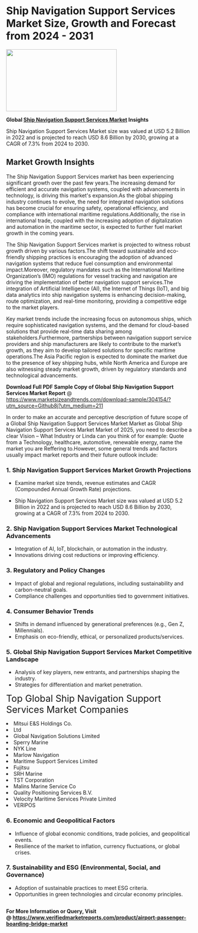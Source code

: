 <H1>Ship Navigation Support Services Market Size, Growth and Forecast from 2024 - 2031</H1><img class="aligncenter size-medium wp-image-584254" src="https://thirdeyenews.in/wp-content/uploads/2024/09/Global-Market-Research-300x168.jpeg" alt="" width="300" height="168" /><p><strong>Global&nbsp;<a href="https://www.marketsizeandtrends.com/download-sample/304154/?utm_source=Github8j?utm_medium=211">Ship Navigation Support Services Market</a> Insights</strong></p><p>Ship Navigation Support Services Market size was valued at USD 5.2 Billion in 2022 and is projected to reach USD 8.6 Billion by 2030, growing at a CAGR of 7.3% from 2024 to 2030.</p><p><h2>Market Growth Insights</h2> <p>The Ship Navigation Support Services market has been experiencing significant growth over the past few years.The increasing demand for efficient and accurate navigation systems, coupled with advancements in technology, is driving this market's expansion.As the global shipping industry continues to evolve, the need for integrated navigation solutions has become crucial for ensuring safety, operational efficiency, and compliance with international maritime regulations.Additionally, the rise in international trade, coupled with the increasing adoption of digitalization and automation in the maritime sector, is expected to further fuel market growth in the coming years.</p> <p>The Ship Navigation Support Services market is projected to witness robust growth driven by various factors.The shift toward sustainable and eco-friendly shipping practices is encouraging the adoption of advanced navigation systems that reduce fuel consumption and environmental impact.Moreover, regulatory mandates such as the International Maritime Organization’s (IMO) regulations for vessel tracking and navigation are driving the implementation of better navigation support services.The integration of Artificial Intelligence (AI), the Internet of Things (IoT), and big data analytics into ship navigation systems is enhancing decision-making, route optimization, and real-time monitoring, providing a competitive edge to the market players.</p> <p>Key market trends include the increasing focus on autonomous ships, which require sophisticated navigation systems, and the demand for cloud-based solutions that provide real-time data sharing among stakeholders.Furthermore, partnerships between navigation support service providers and ship manufacturers are likely to contribute to the market’s growth, as they aim to develop tailored solutions for specific maritime operations.The Asia Pacific region is expected to dominate the market due to the presence of key shipping hubs, while North America and Europe are also witnessing steady market growth, driven by regulatory standards and technological advancements.</p> <p><span class=""><strong>Download Full PDF Sample Copy of Global Ship Navigation Support Services Market Report</strong> @ <a href="https://www.marketsizeandtrends.com/download-sample/304154/?utm_source=Github8j?utm_medium=211" target="_blank">https://www.marketsizeandtrends.com/download-sample/304154/?utm_source=Github8j?utm_medium=211</a></span></p><p>In order to make an accurate and perceptive description of future scope of a Global&nbsp;Ship Navigation Support Services Market Market as Global&nbsp;Ship Navigation Support Services Market Market of 2025, you need to describe a clear Vision &ndash; What Industry or Linda can you think of for example: Quote from a Technology, healthcare, automotive, renewable energy, name the market you are Reffering to.However, some general trends and factors usually impact market reports and their future outlook include:</p><h3>1.&nbsp;<strong>Ship Navigation Support Services Market Growth Projections</strong></h3><ul><li>Examine market size trends, revenue estimates and CAGR (Compounded Annual Growth Rate) projections.</li><li><p>Ship Navigation Support Services Market size was valued at USD 5.2 Billion in 2022 and is projected to reach USD 8.6 Billion by 2030, growing at a CAGR of 7.3% from 2024 to 2030.</p></li></ul><h3>2.&nbsp;<strong>Ship Navigation Support Services Market Technological Advancements</strong></h3><ul><li>Integration of AI, IoT, blockchain, or automation in the industry.</li><li>Innovations driving cost reductions or improving efficiency.</li></ul><h3>3.&nbsp;<strong>Regulatory and Policy Changes</strong></h3><ul><li>Impact of global and regional regulations, including sustainability and carbon-neutral goals.</li><li>Compliance challenges and opportunities tied to government initiatives.</li></ul><h3>4.&nbsp;<strong>Consumer Behavior Trends</strong></h3><ul><li>Shifts in demand influenced by generational preferences (e.g., Gen Z, Millennials).</li><li>Emphasis on eco-friendly, ethical, or personalized products/services.</li></ul><h3>5.&nbsp;<strong>Global Ship Navigation Support Services Market Competitive Landscape</strong></h3><ul><li>Analysis of key players, new entrants, and partnerships shaping the industry.</li><li>Strategies for differentiation and market penetration.</li></ul><p data-pm-slice="1 1 []"><span style="color: inherit; font-family: inherit; font-size: 25px;">Top Global Ship Navigation Support Services Market Companies</span></p><div class="" data-test-id=""><p><li>Mitsui E&S Holdings Co.</li><li> Ltd</li><li> Global Navigation Solutions Limited</li><li> Sperry Marine</li><li> NYK Line</li><li> Marlow Navigation</li><li> Maritime Support Services Limited</li><li> Fujitsu</li><li> SRH Marine</li><li> TST Corporation</li><li> Malins Marine Service Co</li><li> Quality Positioning Services B.V.</li><li> Velocity Maritime Services Private Limited</li><li> VERIPOS</li></p></div><h3>6.&nbsp;<strong>Economic and Geopolitical Factors</strong></h3><ul><li>Influence of global economic conditions, trade policies, and geopolitical events.</li><li>Resilience of the market to inflation, currency fluctuations, or global crises.</li></ul><h3>7.&nbsp;<strong>Sustainability and ESG (Environmental, Social, and Governance)</strong></h3><ul><li>Adoption of sustainable practices to meet ESG criteria.</li><li>Opportunities in green technologies and circular economy principles.</li></ul><h2><strong style="font-size: 14px;">For More Information or Query, Visit @&nbsp;</strong><a style="background-color: #ffffff; font-size: 14px;" href="https://www.marketsizeandtrends.com/report/ship-navigation-support-services-market/" target="_blank">https://www.verifiedmarketreports.com/product/airport-passenger-boarding-bridge-market</a></h2>